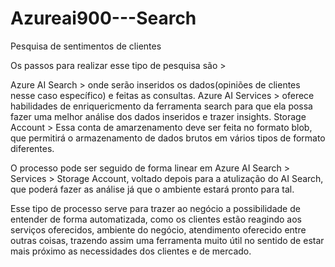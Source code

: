 # Azureai900---Search
Pesquisa de sentimentos de clientes

Os passos para realizar esse tipo de pesquisa são > 

Azure AI Search > onde serão inseridos os dados(opiniões de clientes nesse caso específico) e feitas as consultas.
Azure AI Services > oferece habilidades de enriquericmento da ferramenta search para que ela possa fazer uma melhor análise dos dados inseridos e trazer insights.
Storage Account > Essa conta de amarzenamento deve ser feita no formato blob, que permitirá o armazenamento de dados brutos em vários tipos de formato diferentes.

O processo pode ser seguido de forma linear em Azure AI Search > Services > Storage Account, voltado depois para a atulização do AI Search, que poderá fazer as análise já que o ambiente estará pronto para tal.

Esse tipo de processo serve para trazer ao negócio a possibilidade de entender de forma automatizada, como os clientes estão reagindo aos serviços oferecidos, ambiente do negócio, atendimento oferecido entre outras coisas, trazendo assim uma ferramenta muito útil no sentido de estar mais próximo as necessidades dos clientes e de mercado.
